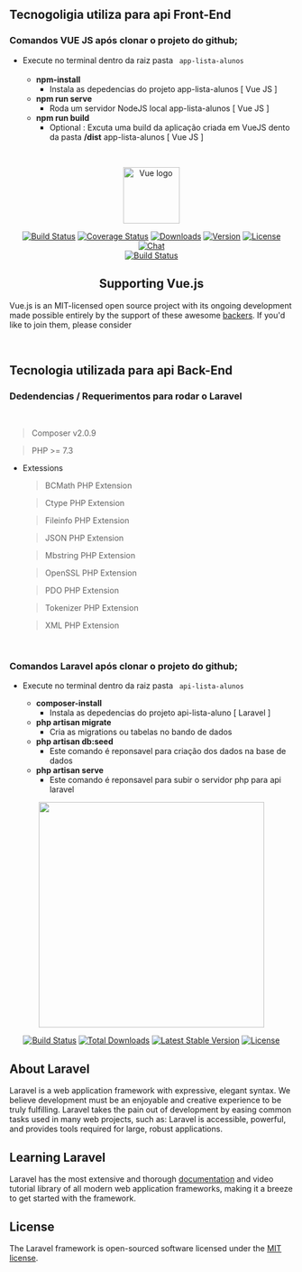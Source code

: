 ## Tecnogoligia utiliza para api Front-End

### Comandos VUE JS após clonar o projeto do github;

- Execute no terminal dentro da raiz pasta <code> app-lista-alunos </code>
  <br>
  - <b>npm-install</b>
    - Instala as depedencias do projeto app-lista-alunos [ Vue JS ]
  - <b>npm run serve</b>
    - Roda um servidor NodeJS local app-lista-alunos [ Vue JS ]
  - <b>npm run build</b>
    - Optional : Excuta uma build da aplicação criada em VueJS dento da pasta <b>/dist</b> app-lista-alunos [ Vue JS ]

<br>
<p align="center"><a href="https://vuejs.org" target="_blank" rel="noopener noreferrer"><img width="100" src="https://vuejs.org/images/logo.png" alt="Vue logo"></a></p>

<p align="center">
  <a href="https://circleci.com/gh/vuejs/vue/tree/dev"><img src="https://img.shields.io/circleci/project/github/vuejs/vue/dev.svg?sanitize=true" alt="Build Status"></a>
  <a href="https://codecov.io/github/vuejs/vue?branch=dev"><img src="https://img.shields.io/codecov/c/github/vuejs/vue/dev.svg?sanitize=true" alt="Coverage Status"></a>
  <a href="https://npmcharts.com/compare/vue?minimal=true"><img src="https://img.shields.io/npm/dm/vue.svg?sanitize=true" alt="Downloads"></a>
  <a href="https://www.npmjs.com/package/vue"><img src="https://img.shields.io/npm/v/vue.svg?sanitize=true" alt="Version"></a>
  <a href="https://www.npmjs.com/package/vue"><img src="https://img.shields.io/npm/l/vue.svg?sanitize=true" alt="License"></a>
  <a href="https://chat.vuejs.org/"><img src="https://img.shields.io/badge/chat-on%20discord-7289da.svg?sanitize=true" alt="Chat"></a>
  <br>
  <a href="https://app.saucelabs.com/builds/50f8372d79f743a3b25fb6ca4851ca4c"><img src="https://app.saucelabs.com/buildstatus/vuejs" alt="Build Status"></a>
</p>

<h2 align="center">Supporting Vue.js</h2>

Vue.js is an MIT-licensed open source project with its ongoing development made possible entirely by the support of these awesome [backers](https://github.com/vuejs/vue/blob/dev/BACKERS.md). If you'd like to join them, please consider

<br>

## Tecnologia utilizada para api Back-End

### Dedendencias / Requerimentos para rodar o Laravel

<br>

> Composer v2.0.9

> PHP >= 7.3

- Extessions

  > BCMath PHP Extension

  > Ctype PHP Extension

  > Fileinfo PHP Extension

  > JSON PHP Extension

  > Mbstring PHP Extension

  > OpenSSL PHP Extension

  > PDO PHP Extension

  > Tokenizer PHP Extension

  > XML PHP Extension

</br>

### <r> Comandos Laravel após clonar o projeto do github;

- Execute no terminal dentro da raiz pasta <code> api-lista-alunos </code>

  - <b>composer-install</b>
    - Instala as depedencias do projeto api-lista-aluno [ Laravel ]
  - <b>php artisan migrate</b>
    - Cria as migrations ou tabelas no bando de dados
  - <b>php artisan db:seed</b>
    - Este comando é reponsavel para criação dos dados na base de dados
  - <b>php artisan serve</b>
    - Este comando é reponsavel para subir o servidor php para api laravel

<p align="center"><a href="https://laravel.com" target="_blank"><img src="https://raw.githubusercontent.com/laravel/art/master/logo-lockup/5%20SVG/2%20CMYK/1%20Full%20Color/laravel-logolockup-cmyk-red.svg" width="400"></a></p>

<p align="center">
<a href="https://travis-ci.org/laravel/framework"><img src="https://travis-ci.org/laravel/framework.svg" alt="Build Status"></a>
<a href="https://packagist.org/packages/laravel/framework"><img src="https://img.shields.io/packagist/dt/laravel/framework" alt="Total Downloads"></a>
<a href="https://packagist.org/packages/laravel/framework"><img src="https://img.shields.io/packagist/v/laravel/framework" alt="Latest Stable Version"></a>
<a href="https://packagist.org/packages/laravel/framework"><img src="https://img.shields.io/packagist/l/laravel/framework" alt="License"></a>
</p>

## About Laravel

Laravel is a web application framework with expressive, elegant syntax. We believe development must be an enjoyable and creative experience to be truly fulfilling. Laravel takes the pain out of development by easing common tasks used in many web projects, such as:
Laravel is accessible, powerful, and provides tools required for large, robust applications.

## Learning Laravel

Laravel has the most extensive and thorough [documentation](https://laravel.com/docs) and video tutorial library of all modern web application frameworks, making it a breeze to get started with the framework.

## License

The Laravel framework is open-sourced software licensed under the [MIT license](https://opensource.org/licenses/MIT).
